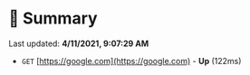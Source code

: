 # 📖 Summary
Last updated: **4/11/2021, 9:07:29 AM**

- `GET` [https://google.com](https://google.com) - **Up** (122ms)
